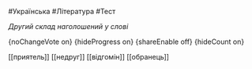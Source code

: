 #Українська #Література #Тест

*Другий склад наголошений у слові*

{noChangeVote on}
{hideProgress on}
{shareEnable off}
{hideCount on}

[[приятель]]
[[недруг]]
[[відгомін]]
[[обранець]]
